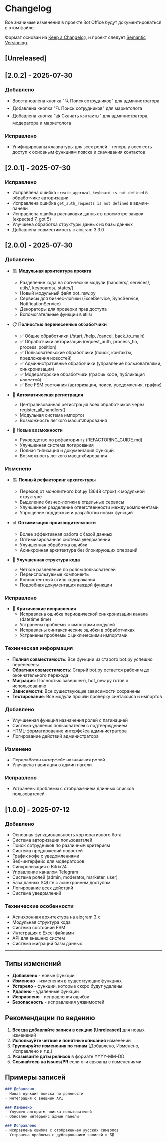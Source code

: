 # Changelog

Все значимые изменения в проекте Bot Office будут документироваться в этом файле.

Формат основан на [Keep a Changelog](https://keepachangelog.com/ru/1.0.0/),
и проект следует [Semantic Versioning](https://semver.org/lang/ru/).

## [Unreleased]

## [2.0.2] - 2025-07-30
### Добавлено
- Восстановлена кнопка "🔍 Поиск сотрудников" для администратора
- Добавлена кнопка "🔍 Поиск сотрудников" для маркетолога
- Добавлена кнопка "📥 Скачать контакты" для администратора, модератора и маркетолога
### Исправлено
- Унифицированы клавиатуры для всех ролей - теперь у всех есть доступ к основным функциям поиска и скачивания контактов

## [2.0.1] - 2025-07-30
### Исправлено
- Исправлена ошибка `create_approval_keyboard is not defined` в обработчике авторизации
- Исправлена ошибка `get_auth_requests is not defined` в админ-панели  
- Исправлена ошибка распаковки данных в просмотре заявок (expected 7, got 5)
- Улучшена обработка структуры данных из базы данных
- Добавлена совместимость с aiogram 3.3.0

## [2.0.0] - 2025-07-30

### Добавлено
- 🏗️ **Модульная архитектура проекта**
  - Разделение кода на логические модули (handlers/, services/, utils/, keyboards/, states/)
  - Новый модульный файл bot_new.py
  - Сервисы для бизнес-логики (ExcelService, SyncService, NotificationService)
  - Декораторы для проверки прав доступа
  - Вспомогательные функции в utils/

- 📋 **Полностью перенесенные обработчики**
  - ✅ Общие обработчики (/start, /help, /cancel, back_to_main)
  - ✅ Обработчики авторизации (request_auth, process_fio, process_position)
  - ✅ Пользовательские обработчики (поиск, контакты, предложения новостей)
  - ✅ Административные обработчики (управление пользователями, синхронизация)
  - ✅ Модераторские обработчики (график кофе, публикация новостей)
  - ✅ Все FSM состояния (авторизация, поиск, уведомления, график)

- 🎯 **Автоматическая регистрация**
  - Централизованная регистрация всех обработчиков через register_all_handlers()
  - Модульная система импортов
  - Возможность легкого масштабирования

- 🔧 **Новые возможности**
  - Руководство по рефакторингу (REFACTORING_GUIDE.md)
  - Улучшенная система логирования
  - Полная типизация и документация функций
  - Возможность легкого масштабирования

### Изменено
- 🏗️ **Полный рефакторинг архитектуры**
  - Переход от монолитного bot.py (3648 строк) к модульной структуре
  - Выделение бизнес-логики в отдельные сервисы
  - Улучшенное разделение ответственности между компонентами
  - Упрощение поддержки и разработки новых функций

- 📊 **Оптимизация производительности**
  - Более эффективная работа с базой данных
  - Оптимизированная система уведомлений
  - Улучшенная обработка ошибок
  - Асинхронная архитектура без блокирующих операций

- 🎨 **Улучшенная структура кода**
  - Четкое разделение по ролям пользователей
  - Переиспользуемые компоненты
  - Консистентный стиль кодирования
  - Подробная документация каждой функции

### Исправлено
- 🐛 **Критические исправления**
  - Исправлена ошибка периодической синхронизации канала (datetime.time)
  - Устранены проблемы с импортами модулей
  - Исправлены синтаксические ошибки в обработчиках
  - Устранены проблемы с циклическими импортами

### Техническая информация
- **Полная совместимость**: Все функции из старого bot.py успешно перенесены
- **Обратная совместимость**: Старый bot.py остается рабочим до окончательного перехода
- **Миграция**: Полностью завершена, bot_new.py готов к использованию
- **Зависимости**: Все существующие зависимости сохранены
- **Тестирование**: Все модули прошли проверку синтаксиса и импортов

### Добавлено
- Улучшенная функция назначения ролей с пагинацией
- Система удаления пользователей с подтверждением
- HTML-форматирование интерфейса администратора
- Логирование действий администратора

### Изменено
- Переработан интерфейс назначения ролей
- Улучшена навигация в админ панели

### Исправлено
- Устранены проблемы с отображением длинных списков пользователей

## [1.0.0] - 2025-07-12

### Добавлено
- Основная функциональность корпоративного бота
- Система авторизации пользователей
- Поиск сотрудников по различным критериям
- Система предложений новостей
- График кофе с уведомлениями
- Веб-интерфейс для модераторов
- Синхронизация с Bitrix24
- Управление каналом Telegram
- Система ролей (admin, moderator, marketer, user)
- База данных SQLite с асинхронным доступом
- Логирование всех действий
- Система уведомлений

### Технические особенности
- Асинхронная архитектура на aiogram 3.x
- Модульная структура кода
- Система состояний FSM
- Интеграция с Excel файлами
- API для внешних систем
- Система миграций базы данных

---

## Типы изменений

- **Добавлено** - новые функции
- **Изменено** - изменения в существующих функциях
- **Устарело** - функции, которые скоро будут удалены
- **Удалено** - удаленные функции
- **Исправлено** - исправления ошибок
- **Безопасность** - исправления уязвимостей

## Рекомендации по ведению

1. **Всегда добавляйте записи в секцию [Unreleased]** для новых изменений
2. **Используйте четкие и понятные описания** изменений
3. **Группируйте изменения по типам** (Добавлено, Изменено, Исправлено и т.д.)
4. **Указывайте даты релизов** в формате YYYY-MM-DD
5. **Ссылайтесь на issues/PR** если они связаны с изменениями

## Примеры записей

```markdown
### Добавлено
- Новая функция поиска по должности
- Интеграция с внешним API

### Изменено
- Улучшен алгоритм поиска пользователей
- Обновлен интерфейс админ панели

### Исправлено
- Исправлена ошибка с отображением русских символов
- Устранена проблема с дублированием записей в БД
``` 